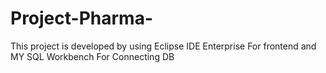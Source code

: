# Project-Pharma-
This project is developed by using Eclipse IDE Enterprise For frontend and MY SQL Workbench For Connecting DB 
